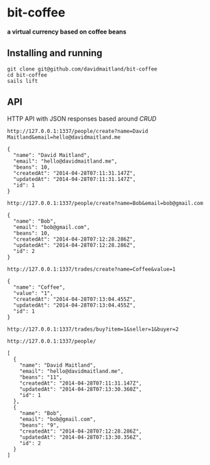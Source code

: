 # bit-coffee

**a virtual currency based on coffee beans**

## Installing and running

    git clone git@github.com/davidmaitland/bit-coffee
    cd bit-coffee
    sails lift

## API

HTTP API with JSON responses based around *CRUD*

`http://127.0.0.1:1337/people/create?name=David Maitland&email=hello@davidmaitland.me`

    {
      "name": "David Maitland",
      "email": "hello@davidmaitland.me",
      "beans": 10,
      "createdAt": "2014-04-28T07:11:31.147Z",
      "updatedAt": "2014-04-28T07:11:31.147Z",
      "id": 1
    }

`http://127.0.0.1:1337/people/create?name=Bob&email=bob@gmail.com`

    {
      "name": "Bob",
      "email": "bob@gmail.com",
      "beans": 10,
      "createdAt": "2014-04-28T07:12:28.286Z",
      "updatedAt": "2014-04-28T07:12:28.286Z",
      "id": 2
    }

`http://127.0.0.1:1337/trades/create?name=Coffee&value=1`

    {
      "name": "Coffee",
      "value": "1",
      "createdAt": "2014-04-28T07:13:04.455Z",
      "updatedAt": "2014-04-28T07:13:04.455Z",
      "id": 1
    }

`http://127.0.0.1:1337/trades/buy?item=1&seller=1&buyer=2`

`http://127.0.0.1:1337/people/`

    [
      {
        "name": "David Maitland",
        "email": "hello@davidmaitland.me",
        "beans": "11",
        "createdAt": "2014-04-28T07:11:31.147Z",
        "updatedAt": "2014-04-28T07:13:30.360Z",
        "id": 1
      },
      {
        "name": "Bob",
        "email": "bob@gmail.com",
        "beans": "9",
        "createdAt": "2014-04-28T07:12:28.286Z",
        "updatedAt": "2014-04-28T07:13:30.356Z",
        "id": 2
      }
    ]
